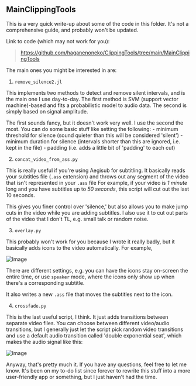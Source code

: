 ## MainClippingTools

This is a very quick write-up about some of the code in this folder. It's not a comprehensive guide, and probably won't be updated.

Link to code (which may not work for you):

> https://github.com/haganenoneko/ClippingTools/tree/main/MainClippingTools

The main ones you might be interested in are: 

1. `remove_silence2.jl` 

This implements two methods to detect and remove silent intervals, and is the main one I use day-to-day. The first method is SVM (support vector machine)-based and fits a probabilistic model to audio data. The second is simply based on signal amplitude. 

The first sounds fancy, but it doesn't work very well. I use the second the most. You can do some basic stuff like setting the following: - minimum threshold for silence (sound quieter than this will be considered 'silent') - minimum duration for silence (intervals shorter than this are ignored, i.e. kept in the file) - padding (i.e. adds a little bit of 'padding' to each cut)
  
2. `concat_video_from_ass.py` 

This is really useful if you're using Aegisub for subtitling. It basically reads your subtitles file (`.ass` extension) and throws out any segment of the video that isn't represented in your `.ass` file For example, if your video is _1 minute_ long and you have subtitles up to _50 seconds_, this script will cut out the last 10 seconds.

This gives you finer control over 'silence,' but also allows you to make jump cuts in the video while you are adding subtitles. I also use it to cut out parts of the video that I don't TL, e.g. small talk or random noise.

3. `overlay.py` 

This probably won't work for you because I wrote it really badly, but it basically adds icons to the video automatically. For example,

![Image](https://media.discordapp.net/attachments/1082763257825198151/1082765282692562954/image.png?width=825&height=408)
   
There are different settings, e.g. you can have the icons stay on-screen the entire time, or use `speaker` mode, where the icons only show up when there's a corresponding subtitle.

It also writes a new `.ass` file that moves the subtitles next to the icon.

4. `crossfade.py` 

This is the last useful script, I think. It just adds transitions between separate video files. You can choose between different video/audio transitions, but I generally just let the script pick random video transitions and use a default audio transition called 'double exponential seat', which makes the audio signal like this:

![Image](https://media.discordapp.net/attachments/1082763257825198151/1082765961024786522/dese.png?width=480&height=270)

Anyway, that's pretty much it. If you have any questions, feel free to let me know. It's been on my to-do list since forever to rewrite this stuff into a more user-friendly app or something, but I just haven't had the time.